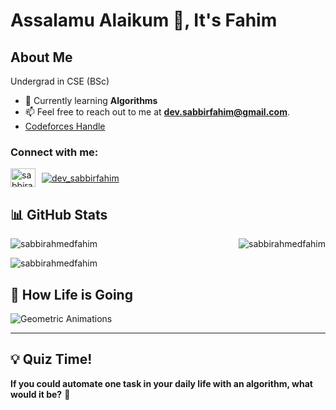 # Assalamu Alaikum 👋, It's Fahim

## About Me
Undergrad in CSE (BSc)

- 🌱 Currently learning **Algorithms**
- 📫 Feel free to reach out to me at **[dev.sabbirfahim@gmail.com](mailto:dev.sabbirfahim@gmail.com)**.
- [Codeforces Handle](https://codeforces.com/profile/dev.sabbirfahim)

<h3 align="left">Connect with me:</h3>  
<div align="left" style="display: flex; align-items: center;">
  <a href="https://linkedin.com/in/sabbirahmedfahim" target="blank">
    <img align="center" src="https://raw.githubusercontent.com/rahuldkjain/github-profile-readme-generator/master/src/images/icons/Social/linked-in-alt.svg" alt="sabbirahmedfahim" height="30" width="40" />
  </a>
  <a href="https://twitter.com/dev_sabbirfahim" target="blank" style="margin-left: 10px;">
    <img src="https://img.shields.io/twitter/follow/dev_sabbirfahim?logo=twitter&style=for-the-badge" alt="dev_sabbirfahim" />
  </a> 
</div>

## 📊 GitHub Stats
<p><img align="left" src="https://github-readme-stats.vercel.app/api/top-langs?username=sabbirahmedfahim&show_icons=true&locale=en&layout=compact" alt="sabbirahmedfahim" /></p>
<p align="right"> <img src="https://komarev.com/ghpvc/?username=sabbirahmedfahim&label=Profile%20views&color=0e75b6&style=flat" alt="sabbirahmedfahim" /> </p>
<p><img align="center" src="https://github-readme-streak-stats.herokuapp.com/?user=sabbirahmedfahim&" alt="sabbirahmedfahim" /></p>

## 🎨 How Life is Going
![Geometric Animations](https://github.com/sabbirahmedfahim/sabbirahmedfahim/assets/146383613/dbfdb0e2-06be-470c-a8da-7f6cb557d1f1)

---

## 💡 Quiz Time!
**If you could automate one task in your daily life with an algorithm, what would it be?** 🌟

